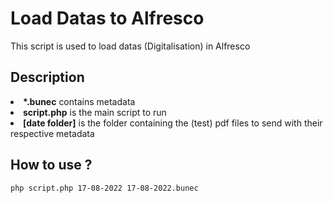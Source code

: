 # Load Datas to Alfresco

This script is used to load datas (Digitalisation) in Alfresco

## Description

<li> <b>*.bunec</b> contains metadata</li>
<li> <b>script.php</b> is the main script to run</li>
<li> <b>[date folder]</b> is the folder containing the (test) pdf files to send with their respective metadata</li>

## How to use ?

```
php script.php 17-08-2022 17-08-2022.bunec 
```
